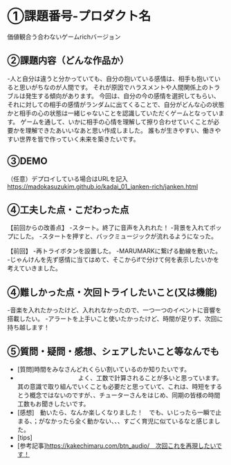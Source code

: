 # ①課題番号-プロダクト名
価値観合う合わないゲームrichバージョン

## ②課題内容（どんな作品か）
-人と自分は違うと分かっていても、自分の抱いている感情は、相手も抱いていると思いがちなのが人間です。
それが原因でハラスメントや人間関係上のトラブルは発生する傾向があります。
今回は、自分の今の感情を選択してもらい、それに対しての相手の感情がランダムに出てくることで、自分がどんな心の状態かと相手の心の状態は一緒じゃないことを認識していただくゲームとなっています。
ゲームを通して、いかに相手の心情を理解して擦り合わせていくことが必要かを理解できたあいいなあと思い作成しました。
誰もが生きやすい、働きやすい世界を皆で作っていく未来を築きたいです。

## ③DEMO
（任意）デプロイしている場合はURLを記入
https://madokasuzukim.github.io/kadai_01_janken-rich/janken.html

## ④工夫した点・こだわった点
【前回からの改善点】
-スタート。終了に音声を入れれた！
-背景を入れてポップにした。
-スタートを押すと、バックミュージックが流れるようになった。


【前回】
-再トライボタンを設置した。
-MARUMARKに繋げる動線を敷いた。
-じゃんけんを先ず感情に当てはめて、そこからifで分けて何を表示したいかを考えていきました。

## ④難しかった点・次回トライしたいこと(又は機能)
-音楽を入れたかったけど、入れれなかったので、一つ一つのイベントに音響を搭載したい。
-アラートを上手いこと使いたかったけど、時間が足りず、次回に持ち越します！

## ⑤質問・疑問・感想、シェアしたいこと等なんでも
- [質問]時間をみなさんどれくらい割いているのか知りたいです。
- 　　　　　　　　　　よく、工数で計算されることが多いと思っています。其の意識で取り組んでいくことも必要だと思っていて、これは、時短をするとう概念ではないのですが、、チューターさんをはじめ、同期の皆様の時間工数もお聞きしたいです。
- [感想]　動いたら、なんか楽しくなりました！　でも、いじったら一瞬で止まる、；がなかったら全く動かない、、、すごく育児に似ているなと感じました。
- [tips]
- [参考記事]https://kakechimaru.com/btn_audio/　次回これを再現したいです！
